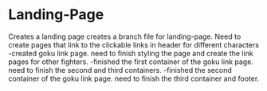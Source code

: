 # Landing-Page
Creates a landing page
creates a branch file for landing-page.
Need to create pages that link to the clickable links in header for different characters
-created goku link page. need to finish styling the page and create the link pages for other fighters.
-finished the first container of the goku link page. need to finish the second and third containers.
-finished the second container of the goku link page. need to finish the third container and footer.